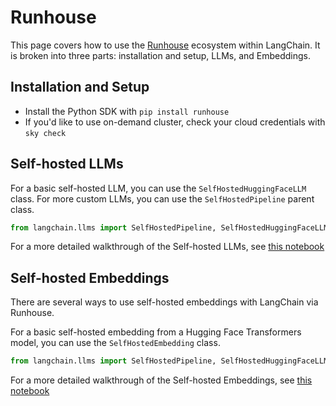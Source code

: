 # Runhouse

This page covers how to use the [Runhouse](https://github.com/run-house/runhouse) ecosystem within LangChain.
It is broken into three parts: installation and setup, LLMs, and Embeddings.

## Installation and Setup

- Install the Python SDK with `pip install runhouse`
- If you'd like to use on-demand cluster, check your cloud credentials with `sky check`

## Self-hosted LLMs

For a basic self-hosted LLM, you can use the `SelfHostedHuggingFaceLLM` class. For more
custom LLMs, you can use the `SelfHostedPipeline` parent class.

```python
from langchain.llms import SelfHostedPipeline, SelfHostedHuggingFaceLLM
```

For a more detailed walkthrough of the Self-hosted LLMs, see [this notebook](../modules/llms/integrations/self_hosted_examples.ipynb)

## Self-hosted Embeddings

There are several ways to use self-hosted embeddings with LangChain via Runhouse.

For a basic self-hosted embedding from a Hugging Face Transformers model, you can use
the `SelfHostedEmbedding` class.

```python
from langchain.llms import SelfHostedPipeline, SelfHostedHuggingFaceLLM
```

For a more detailed walkthrough of the Self-hosted Embeddings, see [this notebook](../modules/indexes/examples/embeddings.ipynb)

##
